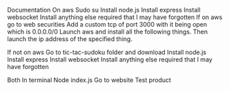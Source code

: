 Documentation
On aws
Sudo su
Install node.js
Install express
Install websocket
Install anything else required that I may have forgotten
If on aws go to web securities 
Add a custom tcp of port 3000 with it being open which is 0.0.0.0/0
Launch aws and install all the following things. 
Then launch the ip address of the specified thing.

If not on aws 
Go to tic-tac-sudoku folder and download
Install node.js
Install express
Install websocket
Install anything else required that I may have forgotten


Both 
In terminal
Node index.js
Go to website
Test product
